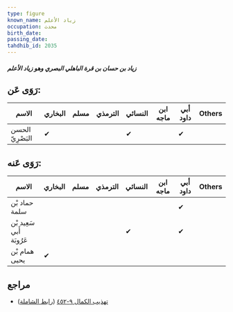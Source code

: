 ```yaml
---
type: figure
known_name: زياد الأعلم
occupation: محدث
birth_date:
passing_date:
tahdhib_id: 2035
---
```

##### زياد بن حسان بن قرة الباهلي البصري وهو زياد الأعلم

## رَوَى عَن:
| الاسم            | البخاري | مسلم | الترمذي | النسائي | ابن ماجه | أبي داود | Others |
| ---------------- | ------- | ---- | ------- | ------- | -------- | -------- | ------ |
| الحسن البَصْرِيّ | ✔       |      |         | ✔       |          | ✔        |        |
## رَوَى عَنه:
| الاسم                    | البخاري | مسلم | الترمذي | النسائي | ابن ماجه | أبي داود | Others |
| ------------------------ | ------- | ---- | ------- | ------- | -------- | -------- | ------ |
| حماد بْن سلمة            |         |      |         |         |          | ✔        |        |
| سَعِيد بْن أَبي عَرُوبَة |         |      |         | ✔       |          | ✔        |        |
| همام بْن يحيى            | ✔       |      |         |         |          |          |        |
## مراجع
- [تهذيب الكمال ٩-٤٥٢](obsidian://open?vault=Tahdhib-al-Kamal&file=Figures/٢٠٣٥-زياد%20بن%20حسان%20بن%20قرة%20الباهلي%20البصري%20وهو%20زياد%20الأعلم) ([رابط الشاملة](https://shamela.ws/book/3722/4692))